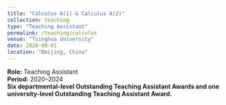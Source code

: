 ```yaml
---
title: "Calculus A(1) & Calculus A(2)"
collection: teaching
type: "Teaching Assistant"
permalink: /teaching/calculus
venue: "Tsinghua University"
date: 2020-09-01
location: "Beijing, China"
---
```


**Role:** Teaching Assistant  
**Period:** 2020–2024  
**Six departmental-level Outstanding Teaching Assistant Awards and one university-level Outstanding Teaching Assistant Award.**
